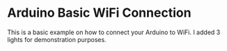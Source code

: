 # Arduino Basic WiFi Connection
This is a basic example on how to connect your Arduino to WiFi. I added 3 lights for demonstration purposes.
